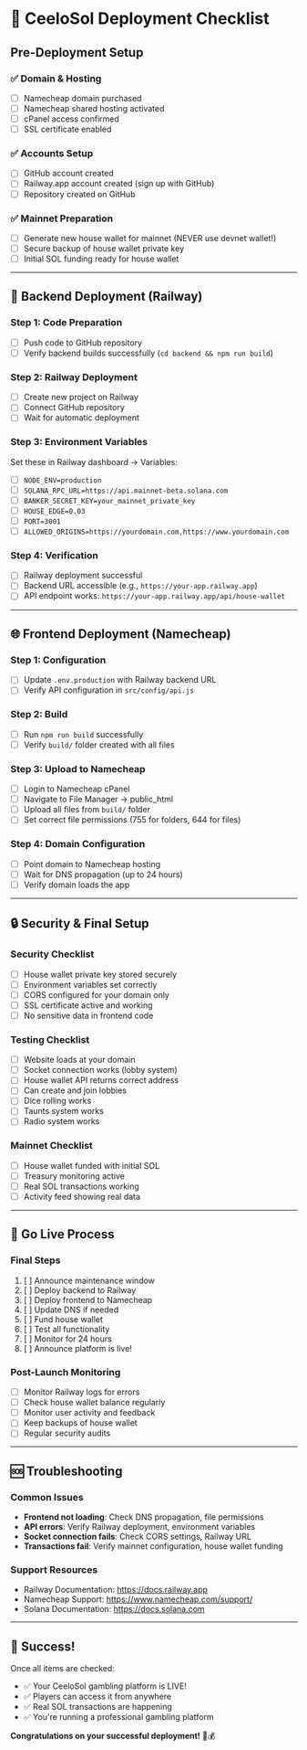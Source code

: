 # 🚀 CeeloSol Deployment Checklist

## Pre-Deployment Setup

### ✅ Domain & Hosting
- [ ] Namecheap domain purchased
- [ ] Namecheap shared hosting activated
- [ ] cPanel access confirmed
- [ ] SSL certificate enabled

### ✅ Accounts Setup
- [ ] GitHub account created
- [ ] Railway.app account created (sign up with GitHub)
- [ ] Repository created on GitHub

### ✅ Mainnet Preparation
- [ ] Generate new house wallet for mainnet (NEVER use devnet wallet!)
- [ ] Secure backup of house wallet private key
- [ ] Initial SOL funding ready for house wallet

---

## 🔧 Backend Deployment (Railway)

### Step 1: Code Preparation
- [ ] Push code to GitHub repository
- [ ] Verify backend builds successfully (`cd backend && npm run build`)

### Step 2: Railway Deployment
- [ ] Create new project on Railway
- [ ] Connect GitHub repository
- [ ] Wait for automatic deployment

### Step 3: Environment Variables
Set these in Railway dashboard → Variables:
- [ ] `NODE_ENV=production`
- [ ] `SOLANA_RPC_URL=https://api.mainnet-beta.solana.com`
- [ ] `BANKER_SECRET_KEY=your_mainnet_private_key`
- [ ] `HOUSE_EDGE=0.03`
- [ ] `PORT=3001`
- [ ] `ALLOWED_ORIGINS=https://yourdomain.com,https://www.yourdomain.com`

### Step 4: Verification
- [ ] Railway deployment successful
- [ ] Backend URL accessible (e.g., `https://your-app.railway.app`)
- [ ] API endpoint works: `https://your-app.railway.app/api/house-wallet`

---

## 🌐 Frontend Deployment (Namecheap)

### Step 1: Configuration
- [ ] Update `.env.production` with Railway backend URL
- [ ] Verify API configuration in `src/config/api.js`

### Step 2: Build
- [ ] Run `npm run build` successfully
- [ ] Verify `build/` folder created with all files

### Step 3: Upload to Namecheap
- [ ] Login to Namecheap cPanel
- [ ] Navigate to File Manager → public_html
- [ ] Upload all files from `build/` folder
- [ ] Set correct file permissions (755 for folders, 644 for files)

### Step 4: Domain Configuration
- [ ] Point domain to Namecheap hosting
- [ ] Wait for DNS propagation (up to 24 hours)
- [ ] Verify domain loads the app

---

## 🔒 Security & Final Setup

### Security Checklist
- [ ] House wallet private key stored securely
- [ ] Environment variables set correctly
- [ ] CORS configured for your domain only
- [ ] SSL certificate active and working
- [ ] No sensitive data in frontend code

### Testing Checklist
- [ ] Website loads at your domain
- [ ] Socket connection works (lobby system)
- [ ] House wallet API returns correct address
- [ ] Can create and join lobbies
- [ ] Dice rolling works
- [ ] Taunts system works
- [ ] Radio system works

### Mainnet Checklist
- [ ] House wallet funded with initial SOL
- [ ] Treasury monitoring active
- [ ] Real SOL transactions working
- [ ] Activity feed showing real data

---

## 🎯 Go Live Process

### Final Steps
1. [ ] Announce maintenance window
2. [ ] Deploy backend to Railway
3. [ ] Deploy frontend to Namecheap
4. [ ] Update DNS if needed
5. [ ] Fund house wallet
6. [ ] Test all functionality
7. [ ] Monitor for 24 hours
8. [ ] Announce platform is live!

### Post-Launch Monitoring
- [ ] Monitor Railway logs for errors
- [ ] Check house wallet balance regularly
- [ ] Monitor user activity and feedback
- [ ] Keep backups of house wallet
- [ ] Regular security audits

---

## 🆘 Troubleshooting

### Common Issues
- **Frontend not loading**: Check DNS propagation, file permissions
- **API errors**: Verify Railway deployment, environment variables
- **Socket connection fails**: Check CORS settings, Railway URL
- **Transactions fail**: Verify mainnet configuration, house wallet funding

### Support Resources
- Railway Documentation: https://docs.railway.app
- Namecheap Support: https://www.namecheap.com/support/
- Solana Documentation: https://docs.solana.com

---

## 🎉 Success!

Once all items are checked:
- ✅ Your CeeloSol gambling platform is LIVE!
- ✅ Players can access it from anywhere
- ✅ Real SOL transactions are happening
- ✅ You're running a professional gambling platform

**Congratulations on your successful deployment!** 🎲💰
